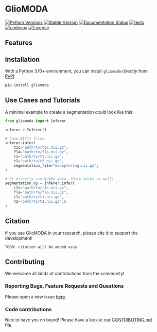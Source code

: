 # GlioMODA

[![Python Versions](https://img.shields.io/pypi/pyversions/GlioMODA)](https://pypi.org/project/GlioMODA/)
[![Stable Version](https://img.shields.io/pypi/v/GlioMODA?label=stable)](https://pypi.python.org/pypi/GlioMODA/)
[![Documentation Status](https://readthedocs.org/projects/GlioMODA/badge/?version=latest)](http://GlioMODA.readthedocs.io/?badge=latest)
[![tests](https://github.com/BrainLesion/GlioMODA/actions/workflows/tests.yml/badge.svg)](https://github.com/BrainLesion/GlioMODA/actions/workflows/tests.yml)
[![codecov](https://codecov.io/gh/BrainLesion/GlioMODA/graph/badge.svg?token=A7FWUKO9Y4)](https://codecov.io/gh/BrainLesion/GlioMODA)
[![License](https://img.shields.io/badge/License-Apache%202.0-blue.svg)](https://opensource.org/licenses/Apache-2.0)

## Features


## Installation

With a Python 3.10+ environment, you can install `gliomoda` directly from [PyPI](https://pypi.org/project/gliomoda/):

```bash
pip install gliomoda
```


## Use Cases and Tutorials

A minimal example to create a segmentation could look like this:

```python
from gliomoda import Inferer

inferer = Inferer()

# Save NIfTI files
inferer.infer(
    t1c="path/to/t1c.nii.gz",
    fla="path/to/fla.nii.gz",
    t1="path/to/t1.nii.gz",
    t2="path/to/t2.nii.gz",
    segmentation_file="example/seg.nii.gz",
)

# Or directly use NumPy data. (Both works as well)
segmentation_np = inferer.infer(
    t1c="path/to/t1c.nii.gz",
    fla="path/to/fla.nii.gz",
    t1="path/to/t1.nii.gz",
    t2="path/to/t2.nii.gz",◊
)
```

<!-- For more examples and details please refer to our extensive Notebook tutorials here [NBViewer](https://nbviewer.org/github/BrainLesion/tutorials/blob/main/GlioMODA/tutorial.ipynb) ([GitHub](https://github.com/BrainLesion/tutorials/blob/main/GlioMODA/tutorial.ipynb)). For the best experience open the notebook in Colab. -->


## Citation

If you use GlioMODA in your research, please cite it to support the development!

```
TODO: citation will be added asap
```

## Contributing

We welcome all kinds of contributions from the community!

### Reporting Bugs, Feature Requests and Questions

Please open a new issue [here](https://github.com/BrainLesion/GlioMODA/issues).

### Code contributions

Nice to have you on board! Please have a look at our [CONTRIBUTING.md](CONTRIBUTING.md) file.
